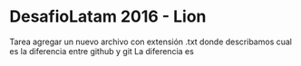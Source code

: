 # DesafioLatam 2016 - Lion
Tarea agregar un nuevo archivo con extensión .txt donde describamos cual es la diferencia entre github y git
La diferencia es
